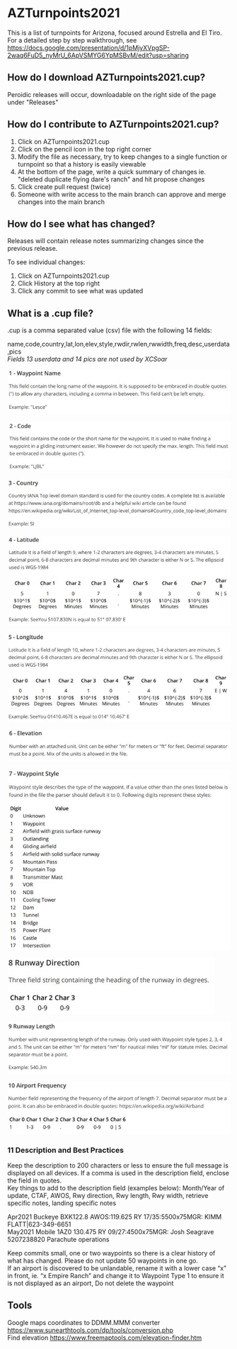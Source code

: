 # AZTurnpoints2021
This is a list of turnpoints for Arizona, focused around Estrella and El Tiro.  
For a detailed step by step walkthrough, see  
https://docs.google.com/presentation/d/1pMjyXVpgSP-2waq6FuD5_nyMrU_6ApVSMYG6YpMSBvM/edit?usp=sharing


## How do I download AZTurnpoints2021.cup?
Peroidic releases will occur, downloadable on the right side of the page under "Releases"


## How do I contribute to AZTurnpoints2021.cup?
1) Click on AZTurnpoints2021.cup
2) Click on the pencil icon in the top right corner
3) Modify the file as necessary, try to keep changes to a single function or turnpoint so that a history is easily viewable
4) At the bottom of the page, write a quick summary of changes ie. "deleted duplicate flying dare's ranch" and hit propose changes
5) Click create pull request (twice)
6) Someone with write access to the main branch can approve and merge changes into the main branch



## How do I see what has changed?
Releases will contain release notes summarizing changes since the previous release.  
  
To see individual changes:  
1) Click on AZTurnpoints2021.cup
2) Click History at the top right
3) Click any commit to see what was updated


## What is a .cup file?
.cup is a comma separated value (csv) file with the following 14 fields:

name,code,country,lat,lon,elev,style,rwdir,rwlen,rwwidth,freq,desc,userdata,pics  
*Fields 13 userdata and 14 pics are not used by XCSoar*

![](images/1-.JPG)  

![](images/2-.JPG)  

![](images/3-.JPG)  

![](images/4-.JPG)  

![](images/5-.JPG)   

![](images/6-.JPG)  

![](images/7-.JPG)  

![](images/8-.JPG)  

![](images/9-.JPG)  

![](images/10-.JPG)  


### 11 Description and Best Practices
Keep the description to 200 characters or less to ensure the full message is displayed on all devices. If a comma is used in the description field, enclose the field in quotes.   
Key things to add to the description field (examples below): Month/Year of update, CTAF, AWOS, Rwy direction, Rwy length, Rwy width, retrieve specific notes, landing specific notes  

Apr2021 Buckeye BXK122.8 AWOS:119.625 RY 17/35:5500x75MGR: KIMM FLATT|623-349-6651  
May2021 Mobile 1AZ0 130.475 RY 09/27:4500x75MGR: Josh Seagrave 5207238820 Parachute operations

Keep commits small, one or two waypoints so there is a clear history of what has changed. Please do not update 50 waypoints in one go.  
If an airport is discovered to be unlandable, rename it with a lower case “x” in front, ie. “x Empire Ranch” and change it to Waypoint Type 1 to ensure it is not displayed as an airport, Do not delete the waypoint

## Tools
Google maps coordinates to DDMM.MMM converter https://www.sunearthtools.com/dp/tools/conversion.php  
Find elevation https://www.freemaptools.com/elevation-finder.htm
